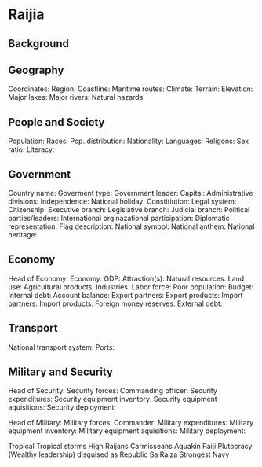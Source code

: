 # Raijia

## Background

## Geography
Coordinates:
Region:
Coastline:
Maritime routes:
Climate: 
Terrain:
Elevation:
Major lakes:
Major rivers:
Natural hazards:

## People and Society
Population:
Races: 
Pop. distribution:
Nationality:
Languages:
Religons:
Sex ratio:
Literacy:

## Government
Country name:
Goverment type: 
Government leader:
Capital:
Administrative divisions:
Independence:
National holiday:
Constitiution:
Legal system:
Citizenship:
Executive branch:
Legislative branch:
Judicial branch:
Political parties/leaders:
International orginazational participation:
Diplomatic representation:
Flag description:
National symbol:
National anthem:
National heritage:

## Economy
Head of Economy: 
Economy: 
GDP:
Attraction(s): 
Natural resources: 
Land use: 
Agricultural products: 
Industries: 
Labor force: 
Poor population: 
Budget: 
Internal debt: 
Account balance:
Export partners:
Export products: 
Import partners:
Import products:
Foreign money reserves: 
External debt:  

## Transport
National transport system: 
Ports: 

## Military and Security
Head of Security: 
Security forces: 
Commanding officer: 
Security expenditures: 
Security equipment inventory: 
Security equipment aquisitions: 
Security deployment: 

Head of Military: 
Military forces: 
Commander: 
Military expenditures: 
Military equipment inventory: 
Military equipment aquisitions: 
Military deployment: 

Tropical
Tropical storms
High
Raijans
Carmisseans
Aquakin
Raiji
Plutocracy (Wealthy leadership) disguised as Republic
Sa Raiza
Strongest Navy